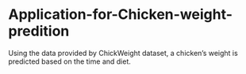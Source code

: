 # Application-for-Chicken-weight-predition

Using the data provided by ChickWeight dataset, a chicken’s weight is predicted based on the time and diet.
